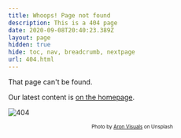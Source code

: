 ```yaml
---
title: Whoops! Page not found
description: This is a 404 page
date: 2020-09-08T20:40:23.389Z
layout: page
hidden: true
hide: toc, nav, breadcrumb, nextpage
url: 404.html
---
```

That page can't be found.

Our latest content is [on the homepage](/).

![404](images/404.jpg?sheight=800px&classes=shadow)

<div style="font-size: 10px;text-align: center"><span>Photo by <a href="https://unsplash.com/@aronvisuals">Aron Visuals</a> on Unsplash</span></div>